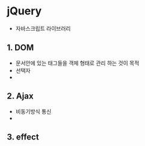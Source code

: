 # jQuery

- 자바스크립트 라이브러리

## 1. DOM

- 문서안에 있는 태그들을 객체 형태로 관리 하는 것이 목적
- 선택자
- 

## 2. Ajax

- 비동기방식 통신
- 

## 3. effect

